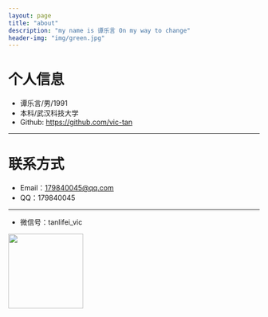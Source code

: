 ```yaml
---
layout: page
title: "about"
description: "my name is 谭乐言 On my way to change"
header-img: "img/green.jpg"
---
```






# 个人信息

*   谭乐言/男/1991
*   本科/武汉科技大学
*   Github: <https://github.com/vic-tan>

* * *



# 联系方式

*   Email：179840045@qq.com
*   QQ：179840045

* * *

- 微信号：tanlifei_vic


<center>
    <p><img   height="150" width="150" src="http://i1.piimg.com/593662/c30990e60e02112c.jpg" align="left"></p>
</center>






